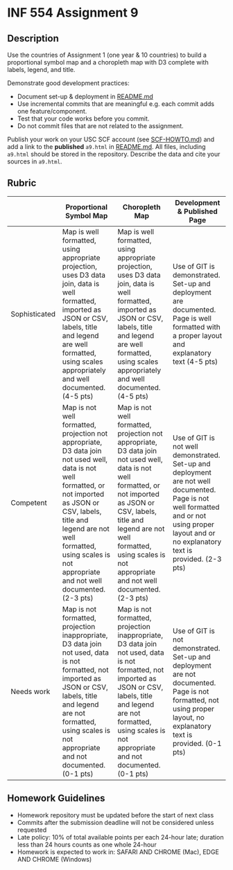 # INF 554 Assignment 9

## Description

Use the countries of Assignment 1 (one year & 10 countries) to build a proportional symbol map and a choropleth map with D3 complete with labels, legend, and title.

Demonstrate good development practices:

- Document set-up & deployment in [README.md](README.md)
- Use incremental commits that are meaningful e.g. each commit adds one feature/component.
- Test that your code works before you commit.
- Do not commit files that are not related to the assignment.

Publish your work on your USC SCF account (see [SCF-HOWTO.md](SCF-HOWTO.md)) and add a link to the **published** `a9.html` in [README.md](README.md). All files, including `a9.html` should be stored in the repository. Describe the data and cite your sources in `a9.html`.

## Rubric

|               | Proportional Symbol Map | Choropleth Map | Development & Published Page |
| ------------- | ----------------------- | -------------- | ---------------------------- |
| Sophisticated | Map is well formatted, using appropriate projection, uses D3 data join, data is well formatted, imported as JSON or CSV, labels, title and legend are well formatted, using scales appropriately and well documented. (4-5 pts) | Map is well formatted, using appropriate projection, uses D3 data join, data is well formatted, imported as JSON or CSV, labels, title and legend are well formatted, using scales appropriately and well documented. (4-5 pts) | Use of GIT is demonstrated. Set-up and deployment are documented. Page is well formatted with a proper layout and explanatory text (4-5 pts) |
| Competent     | Map is not well formatted, projection not appropriate, D3 data join not used well, data is not well formatted, or not imported as JSON or CSV, labels, title and legend are not well formatted, using scales is not appropriate and not well documented. (2-3 pts) | Map is not well formatted, projection not appropriate, D3 data join not used well, data is not well formatted, or not imported as JSON or CSV, labels, title and legend are not well formatted, using scales is not appropriate and not well documented. (2-3 pts) | Use of GIT is not well demonstrated. Set-up and deployment are not well documented. Page is not well formatted and or not using proper layout and or no explanatory text is provided. (2-3 pts) |
| Needs work   | Map is not formatted, projection inappropriate, D3 data join not used, data is not formatted, not imported as JSON or CSV, labels, title and legend are not formatted, using scales is not appropriate and not documented. (0-1 pts) | Map is not formatted, projection inappropriate, D3 data join not used, data is not formatted, not imported as JSON or CSV, labels, title and legend are not formatted, using scales is not appropriate and not documented. (0-1 pts) | Use of GIT is not demonstrated. Set-up and deployment are not documented. Page is not formatted, not using proper layout, no explanatory text is provided. (0-1 pts) |

## Homework Guidelines

- Homework repository must be updated before the start of next class
- Commits after the submission deadline will not be considered unless requested
- Late policy: 10% of total available points per each 24-hour late; duration less than 24 hours counts as one whole 24-hour
- Homework is expected to work in: SAFARI AND CHROME (Mac), EDGE AND CHROME (Windows)
